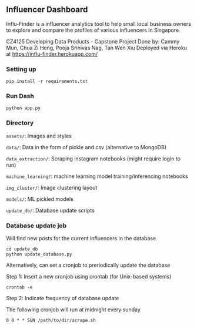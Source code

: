 ## Influencer Dashboard

Influ-Finder is a influencer analytics tool to help small local business owners to explore and compare the profiles of various influencers in Singapore.

CZ4125 Developing Data Products - Capstone Project
Done by: Cammy Mun, Chua Zi Heng, Pooja Srinivas Nag, Tan Wen Xiu
Deployed via Heroku at https://influ-finder.herokuapp.com/

### Setting up

```
pip install -r requirements.txt
```

### Run Dash
```
python app.py
```

### Directory

`assets/`: Images and styles

`data/`: Data in the form of pickle and csv (alternative to MongoDB)

`data_extraction/`: Scraping instagram notebooks (might require login to run)

`machine_learning/`: machine learning model training/inferencing notebooks

`img_cluster/`: Image clustering layout

`models/`: ML pickled models

`update_db/`: Database update scripts







### Database update job

Will find new posts for the current influencers in the database.

```
cd update_db
python update_database.py
```

Alternatively, can set a cronjob to preriodically update the database

Step 1: Insert a new cronjob using crontab (for Unix-based systems)

```
crontab -e
```

Step 2: Indicate frequency of database update

The following cronjob will run at midnight every sunday.
```
0 0 * * SUN /path/to/dir/scrape.sh
```
